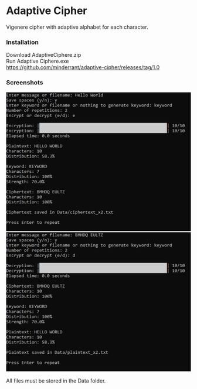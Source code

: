 # Adaptive Cipher

Vigenere cipher with adaptive alphabet for each character.

### Installation 
 
Download AdaptiveCiphere.zip  
Run Adaptive Ciphere.exe  
https://github.com/minderrant/adaptive-cipher/releases/tag/1.0

### Screenshots

![alt text](https://github.com/minderrant/adaptive-cipher/blob/main/screenshot1.png)
![alt text](https://github.com/minderrant/adaptive-cipher/blob/main/screenshot2.png)

All files must be stored in the Data folder.
